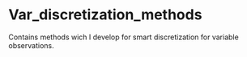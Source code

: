 # Var_discretization_methods
Contains methods wich I develop for smart discretization for variable оbservations.
